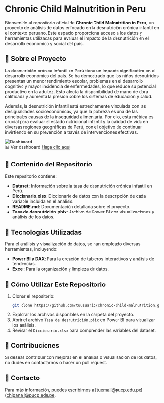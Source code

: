 # Chronic Child Malnutrition in Peru

Bienvenido al repositorio oficial de **Chronic Child Malnutrition in Peru**, un proyecto de análisis de datos enfocado en la desnutrición crónica infantil en el contexto peruano. Este espacio proporciona acceso a los datos y herramientas utilizadas para evaluar el impacto de la desnutrición en el desarrollo económico y social del país.

## 📌 Sobre el Proyecto
La desnutrición crónica infantil en Perú tiene un impacto significativo en el desarrollo económico del país. Se ha demostrado que los niños desnutridos presentan un menor rendimiento escolar, problemas en el desarrollo cognitivo y mayor incidencia de enfermedades, lo que reduce su potencial productivo en la adultez. Esto afecta la disponibilidad de mano de obra calificada y aumenta la presión sobre los sistemas de educación y salud.

Además, la desnutrición infantil está estrechamente vinculada con las desigualdades socioeconómicas, ya que la pobreza es una de las principales causas de la inseguridad alimentaria. Por ello, esta métrica es crucial para evaluar el estado nutricional infantil y la calidad de vida en diversas regiones geográficas de Perú, con el objetivo de continuar invirtiendo en su prevención a través de intervenciones efectivas.

![Dashboard](https://github.com/user-attachments/assets/2cb1aeab-88d7-4fb4-ade7-aa545846bdd0)<br>
📊 Ver dashboard [Haga clic aquí](https://app.powerbi.com/view?r=eyJrIjoiOWQ3Njg4ZWYtZTI4Mi00NDg0LTk1ZDMtNDQwNDhhMTQzNjQ1IiwidCI6ImQwMGQ4MDc3LTkwMjEtNDc1YS1iMzE3LTQ3M2U5YjcyN2UwYiIsImMiOjR9)

## 📂 Contenido del Repositorio
Este repositorio contiene:

- **Dataset**: Información sobre la tasa de desnutrición crónica infantil en Perú.
- **Diccionario.xlsx**: Diccionario de datos con la descripción de cada variable incluida en el análisis.
- **README.md**: Documentación detallada sobre el proyecto.
- **Tasa de desnutrición.pbix**: Archivo de Power BI con visualizaciones y análisis de los datos.

## 🚀 Tecnologías Utilizadas
Para el análisis y visualización de datos, se han empleado diversas herramientas, incluyendo:

- **Power BI y DAX**: Para la creación de tableros interactivos y análisis de tendencias.
- **Excel**: Para la organización y limpieza de datos.

## 📖 Cómo Utilizar Este Repositorio
1. Clonar el repositorio:
   ```bash
   git clone https://github.com/tuusuario/chronic-child-malnutrition.git
   ```
2. Explorar los archivos disponibles en la carpeta del proyecto.
3. Abrir el archivo `Tasa de desnutrición.pbix` en Power BI para visualizar los análisis.
4. Revisar el `Diccionario.xlsx` para comprender las variables del dataset.

## 🤝 Contribuciones
Si deseas contribuir con mejoras en el análisis o visualización de los datos, no dudes en contactarnos o hacer un pull request.

## 📧 Contacto
Para más información, puedes escribirnos a [tuemail@pucp.edu.pe](chipana.l@pucp.edu.pe.

